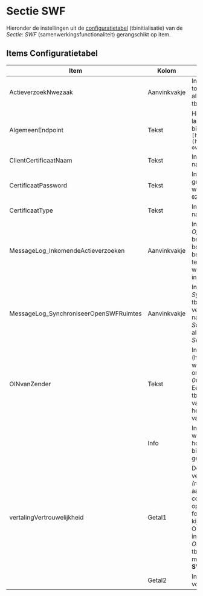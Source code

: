 # Sectie SWF

Hieronder de instellingen uit de [configuratietabel](README.md) (tbinitialisatie) van de _Sectie: SWF_ (samenwerkingsfunctionaliteit) gerangschikt op item.

## Items Configuratietabel

| Item                                   | Kolom        | Omschrijving                                                 |
|----------------------------------------|--------------|--------------------------------------------------------------|
| ActieverzoekNwezaak                    | Aanvinkvakje | Indien aangevinkt dan leidt elk binnenkomend actieverzoek tot een nieuwe omgevingszaak. Ook indien SWF ruimte-id al voorkomt. Compartiment heeft eigen kolom tbcompartiment. |
| AlgemeenEndpoint                       | Tekst        | Hier dient het algemene gedeelte van het endpoint van de landelijke samenwerkingsfunctionaliteit te staan bijvoorbeeld `[https://pkio.service.pre.omgevingswet.overheid.nl/](https://pkio.service.pre.omgevingswet.overheid.nl/.md) overheid/samenwerken/api/behandelen/v4/` |
| ClientCertificaatNaam                  | Tekst        | In de kolom _Tekst_ dient de naam van het certificaat te staan namelijk `digikoppeling.open-wave.nl_20210624.p12` |
| CertificaatPassword                    | Tekst        | In de kolom _Tekst_ dient het password van het certificaat gecrypt opgeslagen te worden. Deze gecrypte waarde wordt door REM aangeleverd (de string begint met waarde `02_`). |
| CertificaatType                        | Tekst        | In de kolom _Tekst_ dient het type van het certificaat te staan namelijk _PKCS12_. |
| MessageLog_InkomendeActieverzoeken     | Aanvinkvakje | Indien aangevinkt dan worden de berichten van de operatie _Ophalen Inkomende Open Actieverzoeken_ gelogd in de beheertabel tbmessagelog. Dit is niet altijd nodig en bovendien verzwarend, vandaar deze instelling. Uitgaande berichten naar samenwerkingsfunctionaliteit vanuit de tegel _Samenwerkingsruimte_ bij een omgevingszaak, worden wel altijd gelogd in de tabel tbmessagelog (mits de instelling _Sectie: OWB, Item: MessageLog_ aangevinkt is). |
| MessageLog_SynchroniseerOpenSWFRuimtes | Aanvinkvakje | Indien aangevinkt dan worden de berichten van de operatie _SynchroniseerOpenSWFRuimtes_ gelogd in de beheertabel tbmessagelog. Dit is niet altijd nodig en bovendien verzwarend, vandaar deze instelling. Uitgaande berichten naar samenwerkingsfunctionaliteit vanuit de tegel _Samenwerkingsruimte_ bij een omgevingszaak, worden wel altijd gelogd in de tabel tbmessagelog (mits de instelling _Sectie: OWB, Item: MessageLog_ aangevinkt is). |
| OINvanZender                           | Tekst        | In de kolom _Tekst_ dient het OIN-nummer te staan van de (hort) organisatie die OpenWave gebruikt en die dus in de whitelist voor moet komen. Bijvoorbeeld de omgevingsdienst ODDEVALLEI zal _00000001852282229000_ als waarde moeten invullen. Een compartiment heeft eigen kolom: tbcompartiment.dvswfoinzender waarin een opsomming van OIN-nummers - gescheiden door puntkomma - die bij het compartiment van toepassing zijn voor het binnenhalen van actieverzoeken opgegeven kan worden. |
|                                        | Info         | In de kolom _dvinfo_ kunnen OIN-nummers opgesomd worden gescheiden door een puntkomma die - naast de host uit kolom _Tekst_ - ook worden opgevraagd bij het binnenhalen van actieverzoeken (samenwerkingsverband gemeentes zoals BEL). |
| vertalingVertrouwelijkheid             | Getal1       | De documenten in het SWF krijgen vertrouwelijkheidsindicatie _SV (strikt vertrouwelijk)_ of _RV (regulier vertrouwelijkheid)_. Met deze instelling kan men aangeven welke dnkey uit tbvertrouwelijkheid correspondeert met de vertrouwelijkheidsindicatie opgegeven in SWF. Bestaat deze instelling niet (of is er een foutieve dnkey opgegeven bij _Getal1_ dan wel _Getal2_) dan kijkt het programma naar de default vertrouwelijkheid voor OLO/DSO documenten zoals opgegeven in kolom _Tekst_ van instelling _Sectie: KoppelingDOCNAARDMS Item: OloVertrouwelijkheid_ (voor compartiment naar tbcompartiment.dvolodsovertrouwelijkheid). In _Getal1_ kan men de tbvertrouwelijkheid.dnkey opgeven voor indicatie **SV**. |
|                                        | Getal2       | In _Getal2_ kan men de tbvertrouwelijkheid.dnkey opgeven voor indicatie **RV**. |
